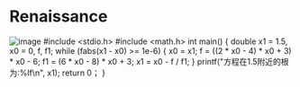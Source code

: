 # Renaissance
![image](https://user-images.githubusercontent.com/105922890/173496341-79e8b44c-6b39-4f9a-9447-ac6417e95e49.png)
#include <stdio.h>
#include <math.h>
int main()
{
	double x1 = 1.5, x0 = 0, f, f1;
	while (fabs(x1 - x0) >= 1e-6)
	{
		x0 = x1;
		f = ((2 * x0 - 4) * x0 + 3) * x0 - 6;
		f1 = (6 * x0 - 8) * x0 + 3;
		x1 = x0 - f / f1;
	}
	printf("方程在1.5附近的根为:%lf\n", x1);
	return 0；
}
